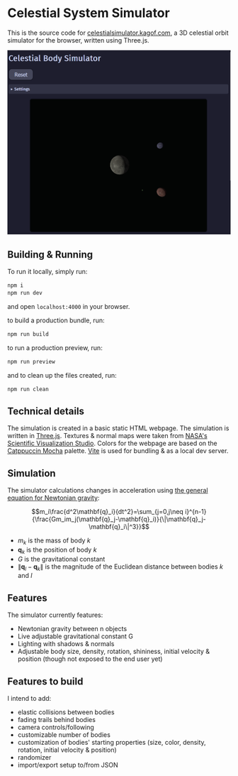 # Celestial System Simulator

This is the source code for [celestialsimulator.kagof.com](https://celestialsimulator.kagof.com/), a 3D celestial orbit simulator for the browser, written using Three.js.

![](examples/page.png)

## Building & Running

To run it locally, simply run:
```sh
npm i
npm run dev
```

and open `localhost:4000` in your browser.

to build a production bundle, run:
```sh
npm run build
```

to run a production preview, run:
```sh
npm run preview
```

and to clean up the files created, run:
```sh
npm run clean
```

## Technical details

The simulation is created in a basic static HTML webpage. The simulation is written in [Three.js](https://github.com/mrdoob/three.js/). Textures & normal maps were taken from [NASA's Scientific Visualization Studio](https://svs.gsfc.nasa.gov/4720). Colors for the webpage are based on the [Catppuccin Mocha](https://github.com/catppuccin/palette/blob/main/docs/css.md) palette. [Vite](https://vite.dev/) is used for bundling & as a local dev server.

## Simulation

The simulator calculations changes in acceleration using [the general equation for Newtonian gravity](https://en.wikipedia.org/wiki/N-body_problem):

```math
m_i\frac{d^2\mathbf{q}_i}{dt^2}=\sum_{j=0,j\neq i}^{n-1}{\frac{Gm_im_j(\mathbf{q}_j-\mathbf{q}_i)}{\|\mathbf{q}_j-\mathbf{q}_i\|^3}}
```

* $m_k$ is the mass of body $k$
* $\mathbf{q}_k$ is the position of body $k$
* $G$ is the gravitational constant
* $\lVert\mathbf{q}_l-\mathbf{q}_k\rVert$ is the magnitude of the Euclidean distance between bodies $k$ and $l$

## Features

The simulator currently features:

* Newtonian gravity between n objects
* Live adjustable gravitational constant G
* Lighting with shadows & normals
* Adjustable body size, density, rotation, shininess, initial velocity & position (though not exposed to the end user yet) 

## Features to build

I intend to add:

* elastic collisions between bodies
* fading trails behind bodies
* camera controls/following
* customizable number of bodies
* customization of bodies' starting properties (size, color, density, rotation, initial velocity & position)
* randomizer
* import/export setup to/from JSON